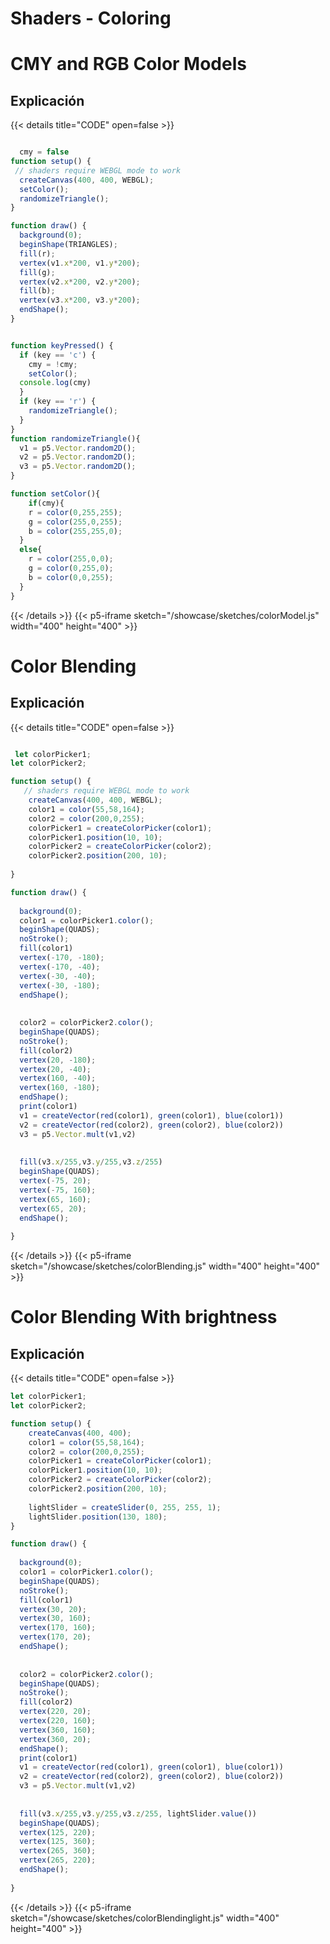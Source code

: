 # Shaders - Coloring
# CMY and RGB  Color Models

## Explicación



{{< details title="CODE" open=false >}}
```js

  cmy = false
function setup() {
 // shaders require WEBGL mode to work
  createCanvas(400, 400, WEBGL);
  setColor();
  randomizeTriangle();
}

function draw() {
  background(0);
  beginShape(TRIANGLES);
  fill(r);
  vertex(v1.x*200, v1.y*200);
  fill(g);
  vertex(v2.x*200, v2.y*200);
  fill(b);
  vertex(v3.x*200, v3.y*200);
  endShape();
}


function keyPressed() {
  if (key == 'c') {
    cmy = !cmy;
    setColor();
  console.log(cmy)
  }
  if (key == 'r') {
    randomizeTriangle();
  }
}
function randomizeTriangle(){
  v1 = p5.Vector.random2D();
  v2 = p5.Vector.random2D();
  v3 = p5.Vector.random2D();
}

function setColor(){
    if(cmy){
    r = color(0,255,255);
    g = color(255,0,255);
    b = color(255,255,0);
  }
  else{    
    r = color(255,0,0);
    g = color(0,255,0);
    b = color(0,0,255);
  }
}
```
  
{{< /details >}}
{{< p5-iframe sketch="/showcase/sketches/colorModel.js" width="400" height="400" >}}


# Color Blending

## Explicación



{{< details title="CODE" open=false >}}
```js

 let colorPicker1;
let colorPicker2;

function setup() {
   // shaders require WEBGL mode to work
    createCanvas(400, 400, WEBGL);
    color1 = color(55,58,164);
    color2 = color(200,0,255);
    colorPicker1 = createColorPicker(color1);
    colorPicker1.position(10, 10);  
    colorPicker2 = createColorPicker(color2);
    colorPicker2.position(200, 10);
  
}

function draw() {
  
  background(0);
  color1 = colorPicker1.color();
  beginShape(QUADS);
  noStroke();
  fill(color1)
  vertex(-170, -180);
  vertex(-170, -40);
  vertex(-30, -40);
  vertex(-30, -180);
  endShape();
  
  
  color2 = colorPicker2.color();
  beginShape(QUADS);
  noStroke();
  fill(color2)
  vertex(20, -180);
  vertex(20, -40);
  vertex(160, -40);
  vertex(160, -180);
  endShape();
  print(color1)
  v1 = createVector(red(color1), green(color1), blue(color1))
  v2 = createVector(red(color2), green(color2), blue(color2))
  v3 = p5.Vector.mult(v1,v2)
  
  
  fill(v3.x/255,v3.y/255,v3.z/255)
  beginShape(QUADS);
  vertex(-75, 20);
  vertex(-75, 160);
  vertex(65, 160);
  vertex(65, 20);
  endShape();
  
}
   ``` 
  
{{< /details >}}
{{< p5-iframe sketch="/showcase/sketches/colorBlending.js" width="400" height="400" >}}


# Color Blending With brightness

## Explicación



{{< details title="CODE" open=false >}}
```js
let colorPicker1;
let colorPicker2;

function setup() {
    createCanvas(400, 400);
    color1 = color(55,58,164);
    color2 = color(200,0,255);
    colorPicker1 = createColorPicker(color1);
    colorPicker1.position(10, 10);  
    colorPicker2 = createColorPicker(color2);
    colorPicker2.position(200, 10);
  
    lightSlider = createSlider(0, 255, 255, 1);
    lightSlider.position(130, 180);
}

function draw() {
  
  background(0);
  color1 = colorPicker1.color();
  beginShape(QUADS);
  noStroke();
  fill(color1)
  vertex(30, 20);
  vertex(30, 160);
  vertex(170, 160);
  vertex(170, 20);
  endShape();
  
  
  color2 = colorPicker2.color();
  beginShape(QUADS);
  noStroke();
  fill(color2)
  vertex(220, 20);
  vertex(220, 160);
  vertex(360, 160);
  vertex(360, 20);
  endShape();
  print(color1)
  v1 = createVector(red(color1), green(color1), blue(color1))
  v2 = createVector(red(color2), green(color2), blue(color2))
  v3 = p5.Vector.mult(v1,v2)
  
  
  fill(v3.x/255,v3.y/255,v3.z/255, lightSlider.value())
  beginShape(QUADS);
  vertex(125, 220);
  vertex(125, 360);
  vertex(265, 360);
  vertex(265, 220);
  endShape();
  
}
  ```  
  
{{< /details >}}
{{< p5-iframe sketch="/showcase/sketches/colorBlendinglight.js" width="400" height="400" >}} 